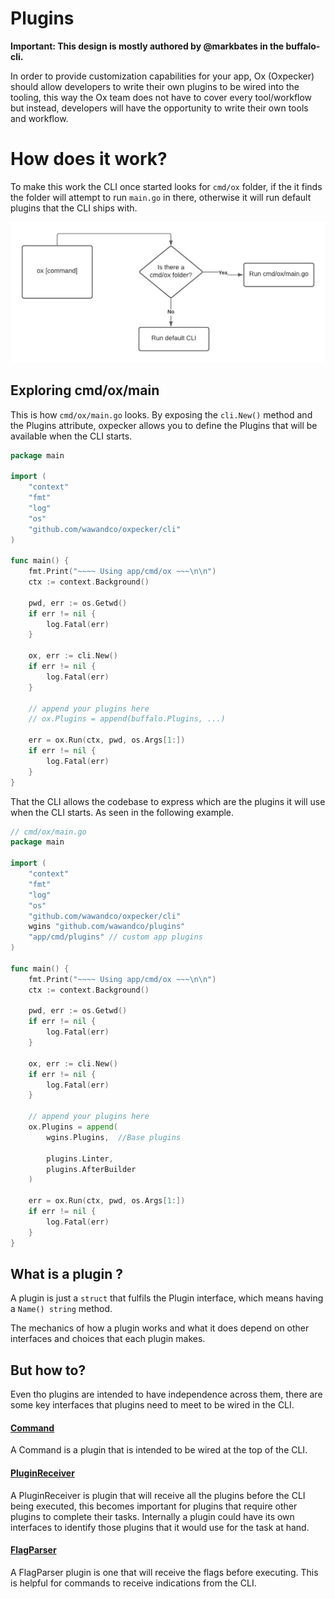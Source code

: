 # Plugins 

**Important: This design is mostly authored by @markbates in the buffalo-cli.**

In order to provide customization capabilities for your app, Ox (Oxpecker) should allow developers to write their own plugins to be wired into the tooling, this way the Ox team does not have to cover every tool/workflow but instead, developers will have the opportunity to write their own tools and workflow.

# How does it work?

To make this work the CLI once started looks for `cmd/ox` folder, if the it finds the folder will attempt to run `main.go` in there, otherwise it will run default plugins that the CLI ships with.

![CLI execution](images/cli-execution.png)

## Exploring cmd/ox/main

This is how `cmd/ox/main.go` looks. By exposing the `cli.New()` method and the Plugins attribute, oxpecker allows you to define the Plugins that will be available when the CLI starts.

```go
package main

import (
	"context"
	"fmt"
	"log"
	"os"
	"github.com/wawandco/oxpecker/cli"
)

func main() {
    fmt.Print("~~~~ Using app/cmd/ox ~~~\n\n")
	ctx := context.Background()
    
    pwd, err := os.Getwd()
	if err != nil {
		log.Fatal(err)
    }
    
	ox, err := cli.New()
	if err != nil {
		log.Fatal(err)
    }
    
	// append your plugins here
	// ox.Plugins = append(buffalo.Plugins, ...)
    
    err = ox.Run(ctx, pwd, os.Args[1:])
	if err != nil {
		log.Fatal(err)
	}
}

```

That the CLI allows the codebase to express which are the plugins it will use when the CLI starts. As seen in the following example.

```go
// cmd/ox/main.go
package main

import (
	"context"
	"fmt"
	"log"
	"os"
    "github.com/wawandco/oxpecker/cli"
    wgins "github.com/wawandco/plugins"
    "app/cmd/plugins" // custom app plugins
)

func main() {
    fmt.Print("~~~~ Using app/cmd/ox ~~~\n\n")
	ctx := context.Background()
    
    pwd, err := os.Getwd()
	if err != nil {
		log.Fatal(err)
    }
    
	ox, err := cli.New()
	if err != nil {
		log.Fatal(err)
    }
    
	// append your plugins here
	ox.Plugins = append(
        wgins.Plugins,  //Base plugins
        
        plugins.Linter,
        plugins.AfterBuilder
    )
    
    err = ox.Run(ctx, pwd, os.Args[1:])
	if err != nil {
		log.Fatal(err)
	}
}
```

## What is a plugin ?

A plugin is just a `struct` that fulfils the Plugin interface, which means having a `Name() string` method.

The mechanics of how a plugin works and what it does depend on other interfaces and choices that each plugin makes. 

## But how to?

Even tho plugins are intended to have independence across them, there are some key interfaces that plugins need to meet to be wired in the CLI.

#### [Command]()

A Command is a plugin that is intended to be wired at the top of the CLI.

#### [PluginReceiver]()

A PluginReceiver is plugin that will receive all the plugins before the CLI being executed, this becomes important for plugins that require other plugins to complete their tasks. Internally a plugin could have its own interfaces to identify those plugins that it would use for the task at hand.

#### [FlagParser]()

A FlagParser plugin is one that will receive the flags before executing. This is helpful for commands to receive indications from the CLI.